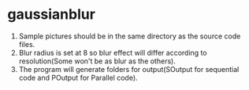 # gaussianblur
1. Sample pictures should be in the same directory as the source code files.
2. Blur radius is set at 8 so blur effect will differ according to resolution(Some won't be as blur as the others).
3. The program will generate folders for output(SOutput for sequential code and POutput for Parallel code).
